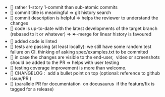 

- [] rather 1-story 1-commit than sub-atomic commits
- [] commit title is meaningful =>  git history search 
- [] commit description is helpful => helps the reviewer to understand the changes
- [] code is up-to-date with the latest developments of the target branch (rebased to it or whatever) => :fast_forward:-merge for linear history is favoured
- [] added code is linted
- [] tests are passing (at least locally): we still have some random test failure on CI. thinking of asking spec/examples.txt to be commited                  
- [] in case the changes are visible to the end-user,  video or screenshots should be added to the PR => helps  with user testing                        
- [] testing coverage improvement is more than welcome.
- [] CHANGELOG :  add a bullet point on top (optional: reference to github issue/PR )
- [] (parallele PR for documentation  on docusaurus  if the feature/fix is tagged for a release)
